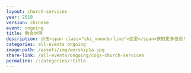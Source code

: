 ```yaml
---
layout: church-services
year: 2018
version: chinese
event: ongoing
title: 教会崇拜
description: 点击<span class="chi_nounderline">这里</span>获取更多信息!
categories: all-events ongoing
image-path: /assets/img/worship1a.jpg
share-link: /all-events/ongoing/cogs-church-services
permalink: /:categories/:title
---
```

